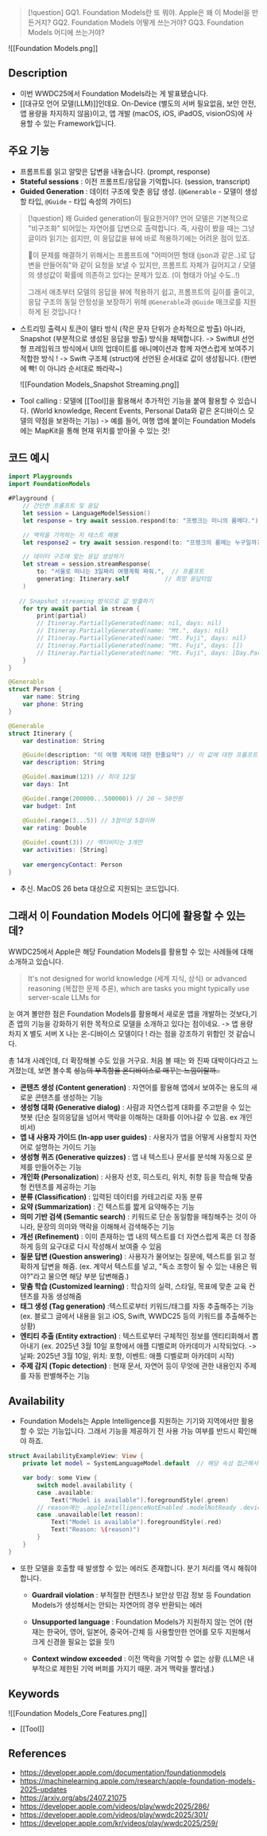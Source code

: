 >[!question]
> GQ1. Foundation Models란 또 뭐야. Apple은 왜 이 Model을 만든거지?
>GQ2. Foundation Models 어떻게 쓰는거야?
>GQ3. Foundation Models 어디에 쓰는거야?

![[Foundation Models.png]]

## Description

- 이번 WWDC25에서 Foundation Models라는 게 발표됐습니다.
- [[대규모 언어 모델(LLM)]]인데요. On-Device (별도의 서버 필요없음, 보안 안전, 앱 용량을 차지하지 않음)이고, 앱 개발 (macOS, iOS, iPadOS, visionOS)에 사용할 수 있는 Framework입니다.


## 주요 기능

+ 프롬프트를 읽고 알맞은 답변을 내놓습니다. (prompt, response)
+ **Stateful sessions** : 이전 프롬프트/응답을 기억합니다. (session, transcript)
+ **Guided Generation** : 데이터 구조에 맞춘 응답 생성. (`@Generable` - 모델이 생성할 타입, `@Guide` - 타입 속성의 가이드)

>[!question] 왜 Guided generation이 필요한거야?
> 언어 모델은 기본적으로 "비구조화" 되어있는 자연어를 답변으로 출력합니다.
> 즉, 사람이 봤을 때는 그냥 글이라 읽기는 쉽지만, 이 응답값을 뷰에 바로 적용하기에는 어려운 점이 있죠.
>
>이 문제를 해결하기 위해서는 프롬프트에 "어떠어떤 형태 (json과 같은..)로 답변을 만들어줘"와 같이 요청을 보낼 수 있지만,
>프롬프트 자체가 길어지고 / 모델의 생성값이 확률에 의존하고 있다는 문제가 있죠. (이 형태가 아닐 수도..!)
>
>그래서 애초부터 모델의 응답을 뷰에 적용하기 쉽고, 프롬프트의 길이를 줄이고, 응답 구조의 동일 안정성을 보장하기 위해 `@Generable`과 `@Guide` 매크로를 지원하게 된 것입니다 !

- 스트리밍 출력시 토큰이 델타 방식 (작은 문자 단위가 순차적으로 방출) 아니라, Snapshot (부분적으로 생성된 응답을 방출) 방식을 채택합니다.
  -> SwiftUI 선언형 프레임워크 방식에서 UI의 업데이트를 애니메이션과 함께 자연스럽게 보여주기 적합한 방식 !
  -> Swift 구조체 (struct)에 선언된 순서대로 값이 생성됩니다. (한번에 빡! 이 아니라 순서대로 쫘라락~)

	![[Foundation Models_Snapshot Streaming.png]]

- Tool calling : 모델에 [[Tool]]을 활용해서 추가적인 기능을 붙여 활용할 수 있습니다.
  (World knowledge, Recent Events, Personal Data와 같은 온디바이스 모델의 약점을 보완하는 기능)
  -> 예를 들어, 여행 앱에 붙이는 Foundation Models에는 MapKit을 통해 현재 위치를 받아올 수 있는 것!



## 코드 예시

```swift
import Playgrounds
import FoundationModels

#Playground {
    // 간단한 프롬프트 및 응답
    let session = LanguageModelSession()
    let response = try await session.respond(to: "프랭크는 미니의 룸메다.")

    // 맥락을 기억하는 지 테스트 해봄
    let response2 = try await session.respond(to: "프랭크의 룸메는 누구일까?")

    // 데이터 구조에 맞는 응답 생성하기
    let stream = session.streamResponse(
        to: "서울로 떠나는 3일짜리 여행계획 짜줘.",  // 프롬프트
        generating: Itinerary.self          // 희망 응답타입
    )
    
   // Snapshot streaming 방식으로 값 방출하기
    for try await partial in stream {
        print(partial)
        // Itineray.PartiallyGenerated(name: nil, days: nil)
        // Itineray.PartiallyGenerated(name: "Mt.", days: nil)
        // Itineray.PartiallyGenerated(name: "Mt. Fuji", days: nil)
        // Itineray.PartiallyGenerated(name: "Mt. Fuji", days: [])
        // Itineray.PartiallyGenerated(name: "Mt. Fuji", days: [Day.PartiallyGenerated(...)])
    }
}

@Generable
struct Person {
    var name: String
    var phone: String
}

@Generable
struct Itinerary {
    var destination: String

    @Guide(description: "이 여행 계획에 대한 한줄요약") // 이 값에 대한 프롬프트랄까
    var description: String

    @Guide(.maximum(12)) // 최대 12일
    var days: Int

    @Guide(.range(200000...500000)) // 20 ~ 50만원
    var budget: Int

    @Guide(.range(3...5)) // 3점이상 5점이하
    var rating: Double
    
    @Guide(.count(3)) // 액티비티는 3개만
    var activities: [String]
    
    var emergencyContact: Person
} 
```
+ 추신. MacOS 26 beta 대상으로 지원되는 코드입니다.



## 그래서 이 Foundation Models 어디에 활용할 수 있는데?

WWDC25에서 Apple은 해당 Foundation Models를 활용할 수 있는 사례들에 대해 소개하고 있습니다.

> It's not designed for world knowledge (세계 지식, 상식) or advanced reasoning (복잡한 문제 추론),
> which are tasks you might typically use server-scale LLMs for

눈 여겨 볼만한 점은 Foundation Models를 활용해서 새로운 앱을 개발하는 것보다,기존 앱의 기능을 강화하기 위한 목적으로 모델을 소개하고 있다는 점이네요. 
-> 앱 용량 차지 X 별도 서버 X 나는 온-디바이스 모델이다 ! 라는 점을 강조하기 위함인 것 같습니다.

총 14개 사례인데, 더 확장해볼 수도 있을 거구요. 
처음 볼 때는 와 진짜 대박이다라고 느겨졌는데, 보면 볼수록 ~~성능의 부족함을 온디바이스로 매꾸는 느낌이랄까..~~

- **콘텐츠 생성 (Content generation)** : 자연어를 활용해 앱에서 보여주는 용도의 새로운 콘텐츠를 생성하는 기능
- **생성형 대화 (Generative dialog)** : 사람과 자연스럽게 대화를 주고받을 수 있는 챗봇 (단순 질의응답을 넘어서 맥락을 이해하는 대화를 이어나갈 수 있음. ex 개인 비서) 
- **앱 내 사용자 가이드 (In-app user guides)** : 사용자가 앱을 어떻게 사용할지 자연어로 설명하는 가이드 기능
- **생성형 퀴즈 (Generative quizzes)** : 앱 내 텍스트나 문서를 분석해 자동으로 문제를 만들어주는 기능
- **개인화 (Personalization**) : 사용자 선호, 히스토리, 위치, 취향 등을 학습해 맞춤형 컨텐츠를 제공하는 기능
- **분류 (Classification)** : 입력된 데이터를 카테고리로 자동 분류
- **요약 (Summarization)** : 긴 텍스트를 짧게 요약해주는 기능
- **의미 기반 검색 (Semantic search)** : 키워드로 단순 동일함을 매칭해주는 것이 아니라, 문장의 의미와 맥락을 이해해서 검색해주는 기능
- **개선 (Refinement)** : 이미 존재하는 앱 내의 텍스트를 더 자연스럽게 혹은 더 정중하게 등의 요구대로 다시 작성해서 보여줄 수 있음
- **질문 답변 (Question answering)** : 사용자가 물어보는 질문에, 텍스트를 읽고 정확하게 답변을 해줌.
  (ex. 계약서 텍스트를 넣고, "독소 조항이 될 수 있는 내용은 뭐야?"라고 물으면 해당 부분 답변해줌.)
- **맞춤 학습 (Customized learning)** : 학습자의 실력, 스타일, 목표에 맞춘 교육 컨텐츠를 자동 생성해줌
- **태그 생성 (Tag generation)** :텍스트로부터 키워드/태그를 자동 추출해주는 기능
  (ex. 블로그 글에서 내용을 읽고 iOS, Swift, WWDC25 등의 키워드를 추출해주는 상황)
- **엔티티 추출 (Entity extraction)** : 텍스트로부터 구체적인 정보를 엔티티화해서 뽑아내기
  (ex. 2025년 3월 10일 포항에서 애플 디벨로퍼 아카데미가 시작되었다. -> 날짜: 2025년 3월 10일, 위치: 포항, 이벤트: 애플 디벨로퍼 아카데미 시작)
- **주제 감지 (Topic detection)** : 현재 문서, 자연어 등이 무엇에 관한 내용인지 주제를 자동 판별해주는 기능


## Availability

- Foundation Models는 Apple Intelligence를 지원하는 기기와 지역에서만 활용할 수 있는 기능입니다.
그래서 기능을 제공하기 전 사용 가능 여부를 반드시 확인해야 하죠.

```Swift
struct AvailabilityExampleView: View {
	private let model = SystemLanguageModel.default  // 해당 속성 접근해서 확인

	var body: some View {
		switch model.availability {
		case .available:
			Text("Model is available").foregroundStyle(.green)
		// reason에는 .appleIntelligenceNotEnabled .modelNotReady .deviceNotEligible 등으로 분기처리를 할 수 있습니다.
		case .unavailable(let reason):
			Text("Model is available").foregroundStyle(.red)
			Text("Reason: \(reason)")
		}
	}
}
```

- 또한 모델을 호출할 때 발생할 수 있는 에러도 존재합니다. 분기 처리를 역시 해줘야합니다.
	- **Guardrail violation** 
	  : 부적절한 컨텐츠나 보안상 민감 정보 등 Foundation Models가 생성해서는 안되는 자연어의 경우 반환되는 에러
	  
	- **Unsupported language** 
	  : Foundation Models가 지원하지 않는 언어 (현재는 한국어, 영어, 일본어, 중국어-간체 등 사용할만한 언어를 모두 지원해서 크게 신경쓸 필요는 없을 듯!)
	  
	- **Context window exceeded**
	  : 이전 맥락을 기억할 수 없는 상황 (LLM은 내부적으로 제한된 기억 버퍼를 가지기 때문. 과거 맥락을 짤라냄.)


## Keywords

![[Foundation Models_Core Features.png]]

+ [[Tool]]


## References

- https://developer.apple.com/documentation/foundationmodels
- https://machinelearning.apple.com/research/apple-foundation-models-2025-updates
- https://arxiv.org/abs/2407.21075
- https://developer.apple.com/videos/play/wwdc2025/286/
- https://developer.apple.com/videos/play/wwdc2025/301/
- https://developer.apple.com/kr/videos/play/wwdc2025/259/